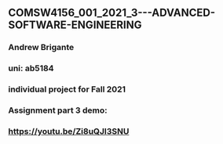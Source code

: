 ## COMSW4156_001_2021_3---ADVANCED-SOFTWARE-ENGINEERING

### Andrew Brigante

### uni: ab5184

### individual project for Fall 2021

### Assignment part 3 demo:

### https://youtu.be/Zi8uQJI3SNU
